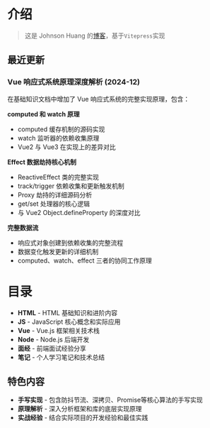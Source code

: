 # 介绍

> 这是 Johnson Huang 的[博客](https://johnsonhuang4396.github.io/notebook/)，基于`Vitepress`实现

## 最近更新

### Vue 响应式系统原理深度解析 (2024-12)
在基础知识文档中增加了 Vue 响应式系统的完整实现原理，包含：

**computed 和 watch 原理**
- computed 缓存机制的源码实现
- watch 监听器的依赖收集原理  
- Vue2 与 Vue3 在实现上的差异对比

**Effect 数据劫持核心机制**
- ReactiveEffect 类的完整实现
- track/trigger 依赖收集和更新触发机制
- Proxy 劫持的详细源码分析
- get/set 处理器的核心逻辑
- 与 Vue2 Object.defineProperty 的深度对比

**完整数据流**
- 响应式对象创建到依赖收集的完整流程
- 数据变化触发更新的详细机制
- computed、watch、effect 三者的协同工作原理

# 目录

- **HTML** - HTML 基础知识和进阶内容
- **JS** - JavaScript 核心概念和实际应用
- **Vue** - Vue.js 框架相关技术栈
- **Node** - Node.js 后端开发
- **面经** - 前端面试经验分享
- **笔记** - 个人学习笔记和技术总结

## 特色内容

- **手写实现** - 包含防抖节流、深拷贝、Promise等核心算法的手写实现
- **原理解析** - 深入分析框架和库的底层实现原理
- **实战经验** - 结合实际项目的开发经验和最佳实践
